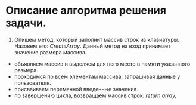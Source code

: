 # Описание алгоритма решения задачи.
1. Опишем метод, который заполнит массив строк из клавиатуры. Назовем его: *CreateArray*.
Данный метод на вход принимает значение размера массива. 
* объявляем массив и выделяем для него место в памяти указанного размера.
* проходимся по всем элементам массива, запрашивая данные у пользователя.
* присваиваем переменной введенные значения.
* по завершению цикла, возвращаем массив строк:
*return array;* 
